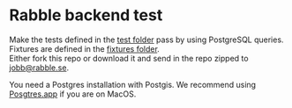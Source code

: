 # Rabble backend test

Make the tests defined in the [test folder](test/unit/) pass by using PostgreSQL queries.  
Fixtures are defined in the [fixtures folder](test/fixtures/).  
Either fork this repo or download it and send in the repo zipped to jobb@rabble.se.

You need a Postgres installation with Postgis. We recommend using [Posgtres.app](http://postgresapp.com/) if you are on MacOS.
